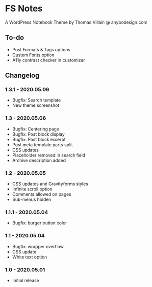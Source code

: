 # FS Notes

A WordPress Notebook Theme by Thomas Villain @ anybodesign.com

## To-do

* Post Formats & Tags options
* Custom Fonts option
* A11y contrast checker in customizer

## Changelog

### 1.3.1 - 2020.05.06
* Bugfix: Search template 
* New theme screenshot

### 1.3 - 2020.05.06
* Bugfix: Centering page
* Bugfix: Post block display
* Bugfix: Post block excerpt
* Post meta template parts split
* CSS updates
* Placeholder removed in search field
* Archive description added

### 1.2 - 2020.05.05
* CSS updates and Gravityforms styles
* Infinite scroll option
* Comments allowed on pages
* Sub-menus hidden

### 1.1.1 - 2020.05.04
* Bugfix: burger button color

### 1.1 - 2020.05.04
* Bugfix: wrapper overflow
* CSS update
* White text option

### 1.0 - 2020.05.01
* Initial release
